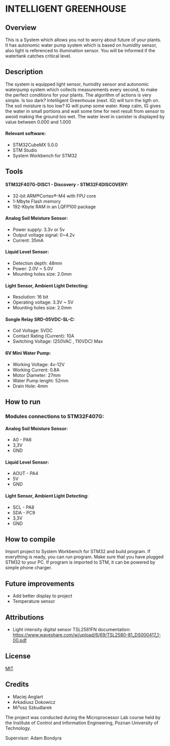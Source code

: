 # INTELLIGENT GREENHOUSE

## Overview

This is a System which allows you not to worry about future of your plants. It has autonomic water pump system which is based on humidity sensor, also light is referenced to illumination sensor. You will be informed if the watertank catches critical level.

## Description

The system is equipped light sensor, humidity sensor and autonomic waterpump system which collects measurements every second, to make the perfect conditions for your plants. The algorithm of actions is very simple. Is too dark? Inteliligent Greenhouse (next. IG) will turn the ligth on. The soil moisture is too low? IG will pump some water. Keep calm, IG gives the water in small portions and wait some time for next result from sensor to awoid making the ground too wet. The water level in canister is displayed by value between 0.000 and 1.000

#### Relevant software:

- STM32CubeMX 5.0.0
- STM Studio
- System Workbench for STM32


## Tools

#### STM32F407G-DISC1 - Discovery - STM32F4DISCOVERY:
- 32-bit ARM®Cortex®-M4 with FPU core
- 1-Mbyte Flash memory
- 192-Kbyte RAM in an LQFP100 package

#### Analog Soil Moisture Sensor:
- Power supply: 3.3v or 5v
- Output voltage signal: 0~4.2v
- Current: 35mA

#### Liquid Level Sensor:
- Detection depth: 48mm
- Power: 2.0V ~ 5.0V
- Mounting holes size: 2.0mm

#### Light Sensor, Ambient Light Detecting:
- Resolution: 16 bit
- Operating voltage: 3.3V ~ 5V
- Mounting holes size: 2.0mm

#### Songle Relay SRD-05VDC-SL-C:
- Coil Voltage: 5VDC
- Contact Rating (Current): 10A
- Switching Voltage: (250VAC , 110VDC) Max

#### 6V Mini Water Pump:
- Working Voltage: 4v-12V
- Working Current: 0.8A
- Motor Diameter: 27mm
- Water Pump lenght: 52mm
- Drain Hole: 4mm

## How to run

### Modules connections to STM32F407G:
#### Analog Soil Moisture Sensor:
- A0 - PA6
- 3,3V 
- GND

#### Liquid Level Sensor:
- AOUT - PA4
- 5V
- GND

#### Light Sensor, Ambient Light Detecting:
- SCL - PA8
- SDA - PC9
- 3,3V
- GND


## How to compile

Import project to System Workbench for STM32 and build program. If everything is ready, you can run program. Make sure that you have plugged STM32 to your PC. If program is imported to STM, it can be powered by simple phone charger.

## Future improvements

- Add better display to project
- Temperature sensor

## Attributions

- Light intensity digital sensor TSL2581FN documentation:  https://www.waveshare.com/w/upload/6/69/TSL2580-81_DS000417_1-00.pdf

## License

[MIT](https://choosealicense.com/licenses/mit/)



## Credits

- Maciej Anglart
- Arkadiusz Dokowicz
- Mi³osz Szkudlarek

The project was conducted during the Microprocessor Lab course held by the
Institute of Control and Information Engineering, Poznan University of Technology.

Supervisor: Adam Bondyra
